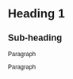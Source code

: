 <html>
	<head>
		<title>Page Title</title>
		<meta charset="UTF-8">
		<meta name="keywords" content="learning, practice, html">
		<style>
			body {
				font-family: Helvetica, Arial, sans-serif;
				font-size: 12px;
			}
		</style>
		<!-- Google Tag Manager -->
		<script>
			(function(w, d, s, l, i) {
				w[l] = w[l] || [];
				w[l].push({ 'gtm.start': new Date().getTime(), event: 'gtm.js' });
				var f = d.getElementsByTagName(s)[0],
					j = d.createElement(s),
					dl = l != 'dataLayer' ? '&l=' + l : '';
				j.async = true;
				j.src = 'https://www.googletagmanager.com/gtm.js?id=' + i + dl;
				f.parentNode.insertBefore(j, f);
			})(window, document, 'script', 'dataLayer', 'GTM-NR7R7X6T');
		</script>
		<!-- End Google Tag Manager -->
	</head>
	<body>
		<h1>Heading 1</h1>
		<h2>Sub-heading</h2>
		<p>Paragraph</p>
		<p>Paragraph</p>
		<!-- Google Tag Manager (noscript) -->
		<noscript>
			<iframe src="https://www.googletagmanager.com/ns.html?id=GTM-NR7R7X6T" height="0" width="0" style="display:none;visibility:hidden"></iframe>
		</noscript>
		<!-- End Google Tag Manager (noscript) -->
	</body>
</html>
